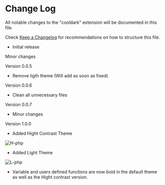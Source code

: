 # Change Log

All notable changes to the "cooldark" extension will be documented in this file.

Check [Keep a Changelog](http://keepachangelog.com/) for recommendations on how to structure this file.

- Initial release

Minor changes

Version 0.0.5

- Remove ligth theme (Will add as soon as fixed)

Version 0.0.6

- Clean all unnecessary files

Version 0.0.7

- Minor changes

Version 1.0.0

- Added Hight Contrast Theme

![H-php](https://user-images.githubusercontent.com/11365636/59718876-9a71fa80-920a-11e9-809c-22bc9c933bbe.png)

- Added Light Theme

![L-php](https://user-images.githubusercontent.com/11365636/59718896-a52c8f80-920a-11e9-9928-796bcb424754.png)

- Variable and users defined functions are now bold in the default theme as well as the Hight contrast version.